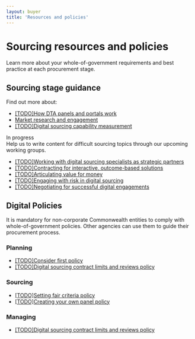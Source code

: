 ```yaml
---
layout: buyer
title: 'Resources and policies'
---
```


# Sourcing resources and policies

Learn more about your whole-of-government requirements and best practice at each procurement stage.

## Sourcing stage guidance

Find out more about:

- [[TODO]How DTA panels and portals work](#)
- [Market research and engagement](/buyer/resources-and-policies/early-market-research)
- [[TODO]Digital sourcing capability measurement](#)

<div class="margin-md-top-2 margin-md-bottom-05"><span class="badge badge-green margin-md-bottom-05">In progress</span></div>
Help us to write content for difficult sourcing topics through our upcoming working groups.

- [[TODO]Working with digital sourcing specialists as strategic partners](#)
- [[TODO]Contracting for interactive, outcome-based solutions](#)
- [[TODO]Articulating value for money](#)
- [[TODO]Engaging with risk in digital sourcing](#)
- [[TODO]Negotiating for successful digital engagements](#)

## Digital Policies

It is mandatory for non-corporate Commonwealth entities to comply with whole-of-government policies. Other agencies can use them to guide their procurement process.

### Planning

- [[TODO]Consider first policy](#)
- [[TODO]Digital sourcing contract limits and reviews policy](#)

### Sourcing

- [[TODO]Setting fair criteria policy](#)
- [[TODO]Creating your own panel policy](#)

### Managing

- [[TODO]Digital sourcing contract limits and reviews policy](#)
